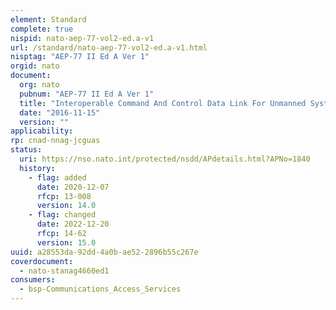 ```yaml
---
element: Standard
complete: true
nispid: nato-aep-77-vol2-ed.a-v1
url: /standard/nato-aep-77-vol2-ed.a-v1.html
nisptag: "AEP-77 II Ed A Ver 1"
orgid: nato
document:
  org: nato
  pubnum: "AEP-77 II Ed A Ver 1"
  title: "Interoperable Command And Control Data Link For Unmanned Systems (IC2DL) - Physical Layer / Signal In Space Description"
  date: "2016-11-15"
  version: ""
applicability:
rp: cnad-nnag-jcguas
status:
  uri: https://nso.nato.int/protected/nsdd/APdetails.html?APNo=1840
  history: 
    - flag: added
      date: 2020-12-07
      rfcp: 13-008
      version: 14.0
    - flag: changed
      date: 2022-12-20
      rfcp: 14-62
      version: 15.0
uuid: a28553da-92dd-4a0b-ae52-2896b55c267e
coverdocument:
  - nato-stanag4660ed1
consumers:
  - bsp-Communications_Access_Services
---
```

